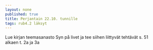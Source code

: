 ```yaml
---
layout: none
published: true
title: Perjantain 22.10. tunnille
tags: rub4.2 läksyt
---
```

Lue kirjan teemasanasto Syn på livet ja tee siihen liittyvät tehtävät s. 51 alkaen t. 2a  ja 3a
